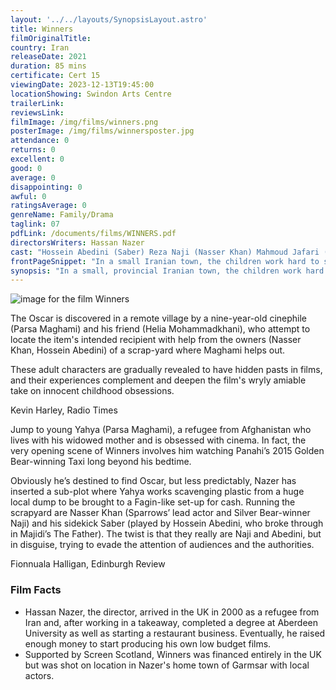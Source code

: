 ```yaml
---
layout: '../../layouts/SynopsisLayout.astro'
title: Winners
filmOriginalTitle: 
country: Iran
releaseDate: 2021
duration: 85 mins
certificate: Cert 15
viewingDate: 2023-12-13T19:45:00
locationShowing: Swindon Arts Centre
trailerLink: 
reviewsLink: 
filmImage: /img/films/winners.png
posterImage: /img/films/winnersposter.jpg
attendance: 0
returns: 0
excellent: 0
good: 0
average: 0
disappointing: 0
awful: 0
ratingsAverage: 0
genreName: Family/Drama
taglink: 07
pdfLink: /documents/films/WINNERS.pdf
directorsWriters: Hassan Nazer
cast: "Hossein Abedini (Saber) Reza Naji (Nasser Khan) Mahmoud Jafari (Driver) Parsa Maghami (Yahya) Shahrzad Kamalzadeh (Mrs Sadeghi)"
frontPageSnippet: "In a small Iranian town, the children work hard to support their families. One day nine-year-old Yahya and his friend Leyla find a precious film statue.  Sharing a passion for cinema, they decide to find the owner."
synopsis: "In a small, provincial Iranian town, the children work hard to support their families.  One day 9-year-old Yahua and his friend Leyla find a precious statue (an Oscar).  Sharing a passion for cinema, Yahya's boss, Nasser Khan decides to help them find the owner."
--- 
```

![image for the film Winners]( /img/films/winners.png )

The Oscar is discovered in a remote village by a nine-year-old cinephile (Parsa Maghami) and his friend (Helia Mohammadkhani), who attempt to locate the item's intended recipient with help from the owners (Nasser Khan, Hossein Abedini) of a scrap-yard where Maghami helps out.  

These adult characters are gradually revealed to have hidden pasts in films, and their experiences complement and deepen the film's wryly amiable take on innocent childhood obsessions.

<div class="review__author review__author--review1"> 
Kevin Harley, Radio Times
</div> 

Jump to young Yahya (Parsa Maghami), a refugee from Afghanistan who lives with his widowed mother and is obsessed with cinema.  In fact, the very opening scene of Winners involves him watching Panahi’s 2015 Golden Bear-winning Taxi long beyond his bedtime.  

Obviously he’s destined to find Oscar, but less predictably, Nazer has inserted a sub-plot where Yahya works scavenging plastic from a huge local dump to be brought to a Fagin-like set-up for cash.  Running the scrapyard are Nasser Khan (Sparrows’ lead actor and Silver Bear-winner Naji) and his sidekick Saber (played by Hossein Abedini, who broke through in Majidi’s The Father).  The twist is that they really are Naji and Abedini, but in disguise, trying to evade the attention of audiences and the authorities.

<div class="review__author"> 
Fionnuala Halligan, Edinburgh Review
</div> 

### Film Facts 

* Hassan Nazer, the director, arrived in the UK in  2000 as a refugee from Iran and, after working in a takeaway, completed a degree at Aberdeen University as well as starting a restaurant business.  Eventually, he raised enough money to start producing his own low budget films.
* Supported by Screen Scotland, Winners was financed entirely in the UK but was shot on location in Nazer's home town of Garmsar with local actors.
